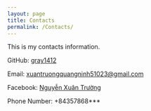 ```yaml
---
layout: page
title: Contacts
permalink: /Contacts/
---
```


This is my contacts information.

GitHub: [gray1412](https://github.com/gray1412)

Email: <a class="u-email" href="mailto:xuantruongquangninh51023@gmail.com">xuantruongquangninh51023@gmail.com</a>

Facebook: [Nguyễn Xuân Trường](https://www.facebook.com/nguyen.x.truong.35/)

Phone Number: +84357868***